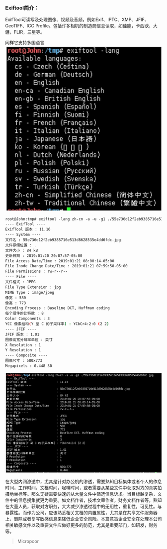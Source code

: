    
### Exiftool简介：

ExifTool可读写及处理图像、视频及音频，例如Exif、IPTC、XMP、JFIF、GeoTIFF、ICC Profile。包括许多相机的制造商信息读取，如佳能，卡西欧，大疆，FLIR，三星等。

同样它支持多国语言  
![](/img/8c211b7e474044d2fa7724cbc822d65e.jpg)

```bash
root@John:tmp# exiftool ‐lang zh‐cn ‐a ‐u ‐g1 ./55e736d12f2eb9385716e513d8628535e4dd6fdc.jpg
‐‐‐‐ ExifTool ‐‐‐‐
ExifTool 版本 : 11.16
‐‐‐‐ System ‐‐‐‐
文件名 : 55e736d12f2eb9385716e513d8628535e4dd6fdc.jpg
文件存储位置 : .
文件大小 : 84 kB
更新日期 : 2019:01:20 20:07:57‐05:00
File Access Date/Time : 2019:01:21 08:00:14‐05:00
File Inode Change Date/Time : 2019:01:21 07:59:58‐05:00
File Permissions : rw‐r‐‐r‐‐
‐‐‐‐ File ‐‐‐‐
文件格式 : JPEG
File Type Extension : jpg
MIME Type : image/jpeg
像宽 : 580
像高 : 773
Encoding Process : Baseline DCT, Huffman coding
每个组件的比特数 : 8
Color Components : 3
YCC 像素结构(Y 至 C 的子采样率) : YCbCr4:2:0 (2 2)
‐‐‐‐ JFIF ‐‐‐‐
JFIF 版本 : 1.01
图像高宽分辨率单位 : 英寸
X Resolution : 1
Y Resolution : 1
‐‐‐‐ Composite ‐‐‐‐
图像尺寸 : 580x773
Megapixels : 0.448 30
```
![](/img/44730127c9b9a54788b751762cdc7fd8.jpg)

在大型内网渗透中，尤其是针对办公机的渗透，需要熟知目标集体或者个人的作息时间，工作时间，文档时间，咖啡时间，或者需要从某些文件中获取对方的真实拍摄地坐标等。那么无疑需要快速的从大量文件中筛选信息诉求。当目标越复杂，文件中的信息搜集就更为重要。如文档作者，技术文章作者，财务文档作者等，熟知在大量人员，获取对方职务，大大减少渗透过程中的无用性，重复性，可见性。与暴露性。而作为公司，应该熟悉相关文档的内置属性，尤其是在共享文件服务器上，删除或者复写敏感信息来降低企业安全风险。本篇意旨企业安全在处理本公司相关敏感文件以及重要文件应做好更多的防范，尤其是重要部门，如研发，财务等。

>   Micropoor
